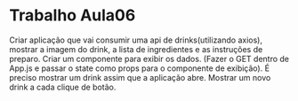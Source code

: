 # Trabalho Aula06

Criar aplicação que vai consumir uma api de drinks(utilizando axios), mostrar a imagem do drink, a lista de ingredientes e as instruções de preparo.
Criar um componente para exibir os dados. (Fazer o GET dentro de App.js e passar o state como props para o componente de exibição).
É preciso mostrar um drink assim que a aplicação abre.
Mostrar um novo drink a cada clique de botão.